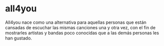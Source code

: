 # all4you
All4you nace como una alternativa para aquellas personas que están cansadas de escuchar las mismas canciones una y otra vez, con el fin de mostrarles artistas y bandas poco conocidas que a las demás personas les han gustado.
